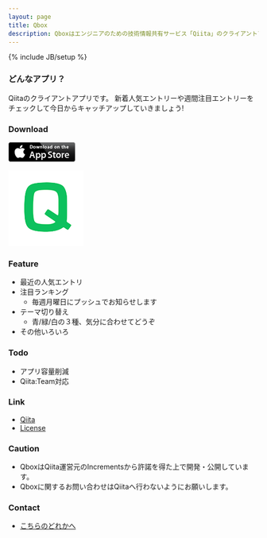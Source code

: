 ```yaml
---
layout: page
title: Qbox
description: Qboxはエンジニアのための技術情報共有サービス「Qiita」のクライアントアプリです。
---
```

{% include JB/setup %}

### どんなアプリ？
Qiitaのクライアントアプリです。
新着人気エントリーや週間注目エントリーをチェックして今日からキャッチアップしていきましょう!

### Download
[ ![Logo](/assets/images/Download_on_the_App_Store_Badge_US-UK_135x40.png)  ](https://itunes.apple.com/us/app/oss-box/id806700843?l=ja&ls=1&mt=8)

![Logo](/assets/images/qbox-logo.png)

### Feature
* 最近の人気エントリ
* 注目ランキング
    * 毎週月曜日にプッシュでお知らせします
* テーマ切り替え
    * 青/緑/白の３種、気分に合わせてどうぞ
* その他いろいろ

### Todo
* アプリ容量削減
* Qiita:Team対応

### Link
* [Qiita](http://qiita.com/)
* [License](./qbox-license.html)

### Caution
* QboxはQiita運営元のIncrementsから許諾を得た上で開発・公開しています。
* Qboxに関するお問い合わせはQiitaへ行わないようにお願いします。

### Contact
* [こちらのどれかへ](http://tamazawa.net/)
